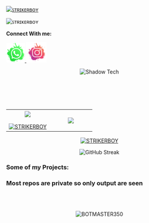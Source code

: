 [![ꜱᴛʀɪᴋᴇʀʙᴏʏ](https://readme-typing-svg.demolab.com?font=Anton&size=30&pause=998&color=F51FFF&background=F7F2F20A&vCenter=true&random=false&width=480&lines=Hello+There%F0%9F%91%8B!;My+Name+is+STRIKERBOY;I+am+a+Software+Developer;I+am+from+Zimbabwe;Nice+to+Meet+You)](https://github.com/BOTMASTER350)


![ꜱᴛʀɪᴋᴇʀʙᴏʏ](https://cardivo.vercel.app/api?name=STRIKERBOY&description=Hi,%20I%27m%20a%20Half-Stack%20Developer%20and%20I%27m%2020%20Years%20Nice%20to%20Meet%20You%20%F0%9F%91%8B&image=https://github.com/BOTMASTER350.png?lenght=50width=50=400&u=5313a9a2f6999325a10ce9bfa9787b536c90894c&v=4?q=tbn:ANd9GcR7aMC3bf4bg4l_nhYS2Un9FXbFYcB4T83Shjk8xSUZDh_D61LFpzbpeqLW&s=10?v=4&backgroundColor=blue&instagram=strikerboy350&linkedin=strikerboy350&github=BOTMASTER350&twitter=strikerboy350&telegram=strikerboy350)
</p>
<p> <b>Connect With me:</b></p>
<p>
<a href="https://whatsapp.com/channel/0029VafbajGDuMRoRlel7k1p"> <img src="https://raw.githubusercontent.com/shizothetechie/database/main/icon/WhatsApp.png" width="10%"> </a><a href="https://Instagram.com/strikerboy350"> <img src="https://raw.githubusercontent.com/shizothetechie/database/main/icon/Instagram2.png" width="11%"> </a>
</p>
</p>
<p align="center"> <img src="https://komarev.com/ghpvc/?username=BOTMASTER350&label=Visitors%20count&color=10d9c3&style=plastic" alt="Shadow Tech" /> </p>
</br>
</details>


</p>
<br><br>
<table align="center">
  <tr border="none">
    <td width="50%" align="center">
       <img src="https://github-readme-stats.vercel.app/api?username=BOTMASTER350&theme=dark&show_icons=true&count_private=true" align="center"> <br> <br>
      <a href="https://github.com/BOTMASTER350"><img src="https://github-readme-streak-stats.herokuapp.com?user=BOTMASTER350&theme=hacker&border_radius=70&fire=2A97EB&stroke=21A2EB&border=00FF5C" alt="STRIKERBOY" /></a>
        </td>
    <td width="50%" align="center">
      <img src="https://github-readme-stats.anuraghazra1.vercel.app/api/top-langs/?username=BOTMASTER350&theme=dark&hide_border=false&no-bg=true&no-frame=true&langs_count=10" align="center">
    </td>
  </tr>
</table>
<div align=center>
  <a href="https://github.com/BOTMASTER350" title="STRIKERBOY">
      <img align="center" width=84% src="https://github-profile-trophy.vercel.app/?username=BOTMASTER350&theme=radical&row=1&column=7&margin-h=15&margin-w=5&no-bg=true" alt="STRIKERBOY" />
    </a>
    
    
   ![GitHub Streak](https://v0-git-hub-streak-score-card-phi.vercel.app/api/card-with-avatar?username=BOTMASTER350&theme=%7B%22backgroundColor%22%3A%22%230f172a%22%2C%22textColor%22%3A%22%23ffffff%22%2C%22accentColor%22%3A%22%230ea5e9%22%2C%22borderColor%22%3A%22%231e293b%22%2C%22waterColor%22%3A%22%230ea5e9%22%2C%22streakColor%22%3A%22%2306b6d4%22%7D)
</div>



<h3>Some of my Projects:</h3>


### Most repos are private so only output are seen
<br>

<br>
<p align="center">
        <img src="https://raw.githubusercontent.com/bornmay/bornmay/Update/svg/Bottom.svg" alt="BOTMASTER350" />
</p>
